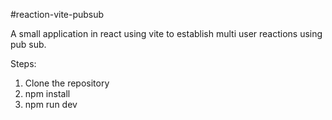 #reaction-vite-pubsub

A small application in react using vite to establish multi user reactions using pub sub.

Steps:
1. Clone the repository
2. npm install
3. npm run dev

